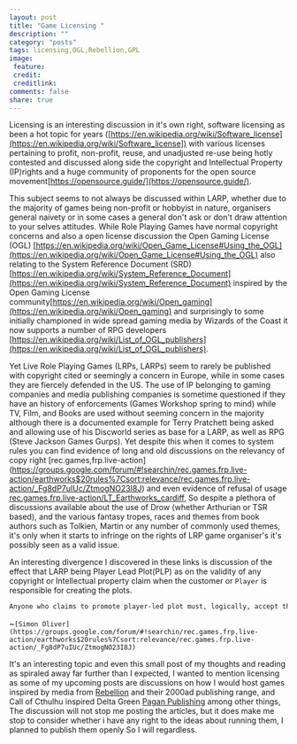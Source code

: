 ```yaml
---
layout: post
title: "Game Licensing "
description: ""
category: "posts"
tags: licensing,OGL,Rebellion,GPL
image:
 feature:
 credit:
 creditlink:
comments: false
share: true
---
```

Licensing is an interesting discussion in it's own right, software licensing as been a hot topic for years ([https://en.wikipedia.org/wiki/Software_license](https://en.wikipedia.org/wiki/Software_license]) with various licenses pertaining to profit, non-profit, reuse, and unadjusted re-use being hotly contested and discussed along side the copyright and Intellectual Property (IP)rights and a huge community of proponents for the open source movement[https://opensource.guide/](https://opensource.guide/).

This subject seems to not always be discussed within LARP, whether due to the majority of games being non-profit or hobbyist in nature, organisers general naivety or in some cases a general don't ask or don't draw attention to your selves attitudes.  While Role Playing Games have normal copyright concerns and also a open license discussion the Open Gaming License (OGL) [https://en.wikipedia.org/wiki/Open_Game_License#Using_the_OGL](https://en.wikipedia.org/wiki/Open_Game_License#Using_the_OGL) also relating to the System Reference Document (SRD) [https://en.wikipedia.org/wiki/System_Reference_Document](https://en.wikipedia.org/wiki/System_Reference_Document) inspired by the Open Gaming License community[https://en.wikipedia.org/wiki/Open_gaming](https://en.wikipedia.org/wiki/Open_gaming) and surprisingly to some initially championed in wide spread gaming media by Wizards of the Coast it now supports a number of RPG developers [https://en.wikipedia.org/wiki/List_of_OGL_publishers](https://en.wikipedia.org/wiki/List_of_OGL_publishers).

Yet Live Role Playing Games (LRPs, LARPs) seem to rarely be published with copyright cited or seemingly a concern in Europe, while in some cases they are fiercely defended in the US. The use of IP belonging to gaming companies and media publishing companies is sometime questioned if they have an history of enforcements (Games Workshop spring to mind) while TV, Film, and Books are used without seeming concern in the majority although there is a documented example for Terry Pratchett being asked and allowing use of his Discworld series as base for a LARP, as well as RPG (Steve Jackson Games Gurps). Yet despite this when it comes to system rules you can find evidence of long and old discussions on the relevancy of copy right [rec.games,frp.live-action] (https://groups.google.com/forum/#!searchin/rec.games.frp.live-action/earthworks$20rules%7Csort:relevance/rec.games.frp.live-action/_Fg8dP7uIUc/ZtmogNO23I8J) and even evidence of refusal of usage [rec.games.frp.live-action/LT_Earthworks_cardiff](https://groups.google.com/forum/#!searchin/rec.games.frp.live-action/earthworks$20rules|sort:relevance/rec.games.frp.live-action/xB2l5OOq8no/Lb8E2xr7pTwJ), So despite a plethora of discussions available about the use of Drow (whether Arthurian or TSR based), and the various fantasy tropes, races and themes from book authors such as Tolkien, Martin or any number of commonly used themes, it's only when it starts to infringe on the rights of LRP game organiser's it's possibly seen as a valid issue.

An interesting divergence I discovered in these links is discussion of the effect that LARP being Player Lead Plot(PLP) as on the validity of any copyright or Intellectual property claim when the customer or `Player` is responsible for creating the plots.

```txt
Anyone who claims to promote player-led plot must, logically, accept the fact that the players own the campaign. They therefore cannot maintain the double standard of demanding plot control authority over events they do not organise set within the same campaign. Sanctioning and franchising agreements must recognise that the campaign belongs to the players, and may not be taken from them.
```

~`[Simon Oliver](https://groups.google.com/forum/#!searchin/rec.games.frp.live-action/earthworks$20rules%7Csort:relevance/rec.games.frp.live-action/_Fg8dP7uIUc/ZtmogNO23I8J)`

It's an interesting topic and even this small post of my thoughts and reading as spiraled away far further than I expected, I wanted to mention licensing as some of my upcoming posts are discussions on how I would host games inspired by media from [Rebellion](http://www.rebellion.co.uk/about-us) and their 2000ad publishing range, and Call of Cthulhu inspired Delta Green [Pagan Publishing](http://www.tccorp.com/site09/tccorp_home.html) among other things, The discussion will not stop me posting the articles, but it does make me stop to consider whether i have any right to the ideas about running them, I planned to publish them openly So I will regardless.
